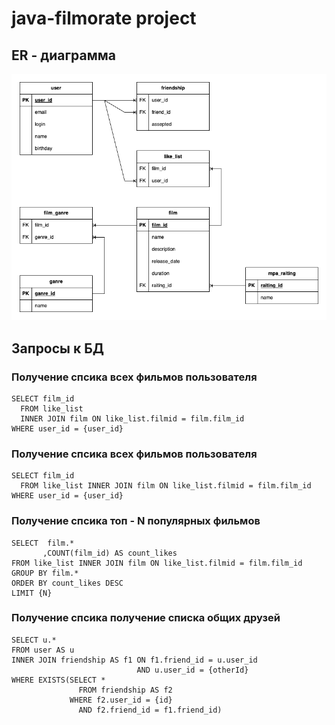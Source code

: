 # java-filmorate project

## ER - диаграмма
![ER-диаграмма](ER-diagram.png)

## Запросы к БД 
### Получение спсика всех фильмов пользователя
``` roomsql
SELECT film_id   
  FROM like_list   
  INNER JOIN film ON like_list.filmid = film.film_id   
WHERE user_id = {user_id}  
```
### Получение спсика всех фильмов пользователя
``` roomsql
SELECT film_id  
  FROM like_list INNER JOIN film ON like_list.filmid = film.film_id  
WHERE user_id = {user_id}  
```
### Получение спсика топ - N популярных фильмов
``` roomsql
SELECT  film.*  
       ,COUNT(film_id) AS count_likes  
FROM like_list INNER JOIN film ON like_list.filmid = film.film_id  
GROUP BY film.*  
ORDER BY count_likes DESC  
LIMIT {N}   
```
### Получение спсика получение списка общих друзей
``` roomsql
SELECT u.*  
FROM user AS u  
INNER JOIN friendship AS f1 ON f1.friend_id = u.user_id  
                            AND u.user_id = {otherId}  
WHERE EXISTS(SELECT *   
               FROM friendship AS f2   
             WHERE f2.user_id = {id}   
               AND f2.friend_id = f1.friend_id)   
```
